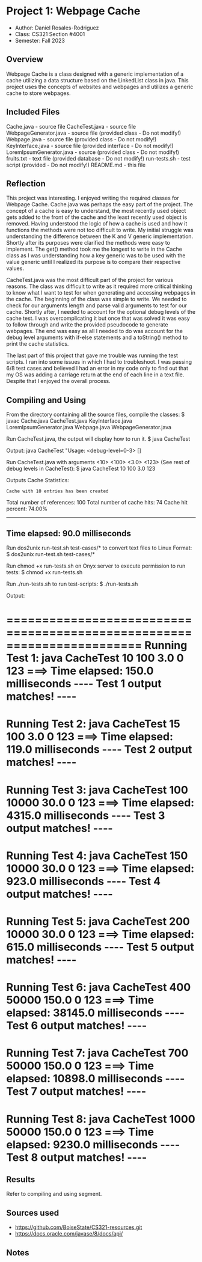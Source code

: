 # Project 1: Webpage Cache

* Author: Daniel Rosales-Rodriguez
* Class: CS321 Section #4001
* Semester: Fall 2023

## Overview

Webpage Cache is a class designed with a generic implementation of a cache utilizing a data structure based on the
LinkedList class in java. This project uses the concepts of websites and webpages and utilizes a generic cache to store
webpages. 

## Included Files

Cache.java - source file
CacheTest.java - source file
WebpageGenerator.java - source file (provided class - Do not modify!)
Webpage.java - source file (provided class - Do not modify!)
KeyInterface.java - source file (provided interface - Do not modify!)
LoremIpsumGenerator.java - source (provided class - Do not modify!)
fruits.txt - text file (provided database - Do not modify!)
run-tests.sh - test script (provided - Do not modify!)
README.md - this file

## Reflection

This project was interesting. I enjoyed writing the required classes for Webpage Cache. Cache.java was perhaps the easy
part of the project. The concept of a cache is easy to understand, the most recently used object gets added to the front
of the cache and the least recently used object is removed. Having understood the logic of how a cache is used and how
it functions the methods were not too difficult to write. My initial struggle was understanding the difference between
the K and V generic implementation. Shortly after its purposes were clarified the methods were easy to implement. The 
get() method took me the longest to write in the Cache class as I was understanding how a key generic was to be used 
with the value generic until I realized its purpose is to compare their respective values. 

CacheTest.java was the most difficult part of the project for various reasons. The class was difficult to write as it 
required more critical thinking to know what I want to test for when generating and accessing webpages in the cache. The
beginning of the class was simple to write. We needed to check for our arguments length and parse valid arguments to 
test for our cache. Shortly after, I needed to account for the optional debug levels of the cache test. I was 
overcomplicating it but once that was solved it was easy to follow through and write the provided pseudocode to generate
webpages. The end was easy as all I needed to do was account for the debug level arguments with if-else statements and a
toString() method to print the cache statistics. 

The last part of this project that gave me trouble was running the test scripts. I ran into some issues in which I had 
to troubleshoot. I was passing 6/8 test cases and believed I had an error in my code only to find out that my OS was 
adding a carriage return at the end of each line in a text file. Despite that I enjoyed the overall process. 


## Compiling and Using

From the directory containing all the source files, compile the classes:
$ javac Cache.java CacheTest.java KeyInterface.java LoremIpsumGenerator.java Webpage.java WebpageGenerator.java

Run CacheTest.java, the output will display how to run it.
$ java CacheTest

Output: java CacheTest "Usage: <cache-size> <number-of-Webpages> <standard-deviation> <debug-level=0-3> [<seed>]

Run CacheTest.java with arguments <10> <100> <3.0> <123> (See rest of debug levels in CacheTest):
$ java CacheTest 10 100 3.0 123

Outputs Cache Statistics:

~~~~~~~~~~~~~~~~~~~~~~~~~~~~~~~~~~~~~~~~~~~~~~~~~~~~
Cache with 10 entries has been created
~~~~~~~~~~~~~~~~~~~~~~~~~~~~~~~~~~~~~~~~~~~~~~~~~~~~
Total number of references:        100
Total number of cache hits:        74
Cache hit percent:                 74.00%

----------------------------------------------------------------
Time elapsed: 90.0 milliseconds
----------------------------------------------------------------

Run dos2unix run-test.sh test-cases/* to convert text files to Linux Format:
$ dos2unix run-test.sh test-cases/*

Run chmod +x run-tests.sh on Onyx server to execute permission to run tests:
$ chmod +x run-tests.sh

Run ./run-tests.sh to run test-scripts:
$ ./run-tests.sh

Output:

=======================================================================
Running Test 1: java CacheTest 10 100 3.0 0 123
===>  Time elapsed: 150.0 milliseconds
---- Test 1 output matches! ----
=======================================================================
Running Test 2: java CacheTest 15 100 3.0 0 123
===>  Time elapsed: 119.0 milliseconds
---- Test 2 output matches! ----
=======================================================================
Running Test 3: java CacheTest 100 10000 30.0 0 123
===>  Time elapsed: 4315.0 milliseconds
---- Test 3 output matches! ----
=======================================================================
Running Test 4: java CacheTest 150 10000 30.0 0 123
===>  Time elapsed: 923.0 milliseconds
---- Test 4 output matches! ----
=======================================================================
Running Test 5: java CacheTest 200 10000 30.0 0 123
===>  Time elapsed: 615.0 milliseconds
---- Test 5 output matches! ----
=======================================================================
Running Test 6: java CacheTest 400 50000 150.0 0 123
===>  Time elapsed: 38145.0 milliseconds
---- Test 6 output matches! ----
=======================================================================
Running Test 7: java CacheTest 700 50000 150.0 0 123
===>  Time elapsed: 10898.0 milliseconds
---- Test 7 output matches! ----
=======================================================================
Running Test 8: java CacheTest 1000 50000 150.0 0 123
===>  Time elapsed: 9230.0 milliseconds
---- Test 8 output matches! ----
=======================================================================

## Results

Refer to compiling and using segment.

## Sources used

- https://github.com/BoiseState/CS321-resources.git
- https://docs.oracle.com/javase/8/docs/api/

## Notes

